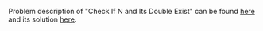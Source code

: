 Problem description of "Check If N and Its Double Exist" can be found [here](https://leetcode.com/problems/check-if-n-and-its-double-exist/description/) and its solution [here]().